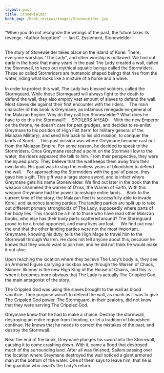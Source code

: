 ```yaml
---
layout: post
title: Stonewielder
book_img: /book_reviews/images/Stonewielder.jpg
---
```



“When you do not recognize the wrongs of the past, the future takes its revenge. -Author forgotten”&nbsp;
― Ian C. Esslemont, Stonewielder<br>

<br>
The story of Stonewielder takes place on the island of Korel. There, everyone worships “The Lady”, and other worship is outlawed. We find out early in the book that many years in the past The Lady created a wall, called the Stormwall, to keep out mythical aquatic beings called the Stormriders. These so called Stormriders are humanoid shaped beings that rise from the water, riding what looks like a mixture of a horse and a wave. <br>
<br>
In order to protect this wall, The Lady has blessed soldiers, called the Stormguard. While these Stormguard will always fight to the death to defend the wall, they also employ vast amount of slaves to defend the wall. Most slaves die against their first encounter with the riders.&nbsp;
&nbsp;
The main character of this book is Greymane, an infamous renegade ex-general of the Malazan Empire. Why do they call him Stonewielder? What does he have to do this the Stormwall? &nbsp;
&nbsp;
SPOILERS AHEAD:&nbsp;
&nbsp;
With the new Emperor on the throne, he doesn’t care for past grudges, and decides to re-enlist Greymane to his position of High Fist (term for military general of the Malazan Military), and send him back to his old mission, to conquer the lands of Korel. &nbsp;
&nbsp;
This past mission was where Greymane became cast out from the Malazan Empire. For some reason, he decided to speak to the Stormriders. Once Greymane reached a point on the Stormwall low to the water, the riders appeared the talk to him. From their perspective, they were the injured party. They believe that the wall keeps them away from their own lands. His goal was to stop the endless years of bloodshed to defend the wall.&nbsp;
&nbsp;
For approaching the Stormriders with the goal of peace, they gave him a gift. This gift was a large stone sword, and is infact where Greymane gets his name Stonewielder. We find out later in the book that the weapon channeled the warren of D’riss, the Warren of Earth. With this weapon Greymane had the power to reshape entire lands.&nbsp;
&nbsp;
Back to the current time of the story, the Malazan fleet is successfully able to invade Korel, and launches landing parties. The landing parties are split up to take out different primary strongholds of The Lady, supposedly where parts of her body lies. This should be a hint to those who have read other Malazan books, who else has their body parts scattered around? The Stormguard prove to be a brutal opponent, and many lives are lost. &nbsp;
&nbsp;
We find out near the end that the other landing parties were not the most important. Greymane, knowing his duty, tells the High Mage to travel him to the Stormwall through Warren. He does not tell anyone about this, because he knows that they would want to join him, and he did not think he would make it out alive.

Upon reaching the location where they believe The Lady’s body is, they see an Armored Figure carrying a lockbox away through the Warren of Chaos, Skinner. Skinner is the new High King of the House of Chains, and this is when it becomes more obvious that The Lady is actually The Crippled God, the main antagonist of the story.

The Crippled God was using the slaves brought to the wall as blood sacrifice. Their purpose wasn’t to defend the wall, as much as it was to give The Crippled God power. The Stormguard, in their zealotry, did not know that they were serving The Crippled God.

Greymane knew that he had to make a choice. Destroy the stormwall, destroying an entire region from flooding, or let a tradition of bloodshed continue. He knows that he needs to correct the mistakes of the past, and destroy the Stormwall.

Near the end of the book, Greymane plunges his sword into the Stormwall, causing it to come crashing down. With it, came a flood that destroyed much of the surrounding land. After all was finished, Sailors passing over the location where Greymane destroyed the wall noticed a giant armored man at the bottom of the water. One of them says to leave him, that he is the guardian who await’s the Lady’s return.

